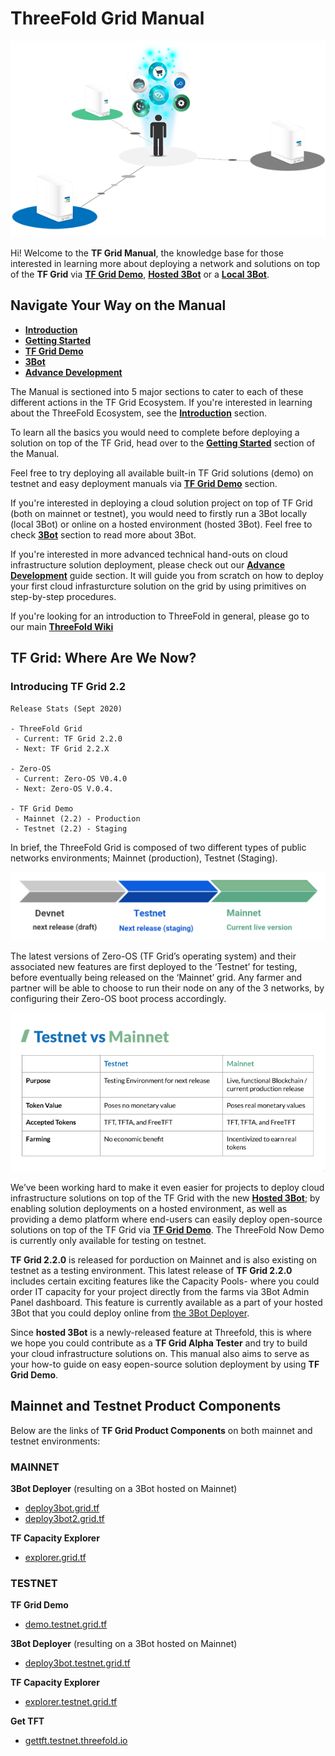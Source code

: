 # ThreeFold Grid Manual

![](./img/storage_compute.png)

Hi! Welcome to the __TF Grid Manual__, the knowledge base for those interested in learning more about deploying a network and solutions on top of the __TF Grid__ via [__TF Grid Demo__](https://demo.testnet.grid.tf/), [__Hosted 3Bot__](https://deploy3bot.grid.tf/) or a [__Local 3Bot__](3bot_local_install.md). 

## Navigate Your Way on the Manual

- [__Introduction__](learn.md)
- [__Getting Started__](getting_started.md)
- [__TF Grid Demo__](threefold_now.md)
- [__3Bot__](3bot.md)
- [__Advance Development__](develop.md)


The Manual is sectioned into 5 major sections to cater to each of these different actions in the TF Grid Ecosystem. If you're interested in learning about the ThreeFold Ecosystem, see the [__Introduction__](learn.md) section.

To learn all the basics you would need to complete before deploying a solution on top of the TF Grid, head over to the [__Getting Started__](getting_started.md) section of the Manual. 

Feel free to try deploying all available built-in TF Grid solutions (demo) on testnet and easy deployment manuals via [__TF Grid Demo__](threefold_now.md) section. 

If you're interested in deploying a cloud solution project on top of TF Grid (both on mainnet or testnet), you would need to firstly run a 3Bot locally (local 3Bot) or online on a hosted environment (hosted 3Bot). Feel free to check [__3Bot__](3bot.md) section to read more about 3Bot. 

If you're interested in more advanced technical hand-outs on cloud infrastructure solution deployment, please check out our [__Advance Development__](develop.md) guide section. It will guide you from scratch on how to deploy your first cloud infrasturcture solution on the grid by using primitives on step-by-step procedures.

If you're looking for an introduction to ThreeFold in general, please go to our main [__ThreeFold Wiki__](wiki.Threefold.io) 


## TF Grid: Where Are We Now?


### Introducing TF Grid 2.2

```
Release Stats (Sept 2020)

- ThreeFold Grid 
 - Current: TF Grid 2.2.0
 - Next: TF Grid 2.2.X

- Zero-OS
 - Current: Zero-OS V0.4.0
 - Next: Zero-OS V.0.4.

- TF Grid Demo
 - Mainnet (2.2) - Production
 - Testnet (2.2) - Staging

```

In brief, the ThreeFold Grid is composed of two different types of public networks environments; Mainnet (production), Testnet (Staging). 

![](./img/environment.png)


The latest versions of Zero-OS (TF Grid’s operating system) and their associated new features are first deployed to the  ‘Testnet’ for testing, before eventually being released on the ‘Mainnet’ grid. Any farmer and partner will be able to choose to run their node on any of the 3 networks, by configuring their Zero-OS boot process accordingly.

![](./img/testnet_mainnet.png)


We’ve been working hard to make it even easier for projects to deploy cloud infrastructure solutions on top of the TF Grid with the new [__Hosted 3Bot__](3bot.md); by enabling solution deployments on a hosted environment, as well as providing a demo platform where end-users can easily deploy open-source solutions on top of the TF Grid via [__TF Grid Demo__](threefold_now.md). The ThreeFold Now Demo is currently only available for testing on testnet.

 __TF Grid 2.2.0__ is released for porduction on Mainnet and is also existing on testnet as a testing environment. This latest release of __TF Grid 2.2.0__ includes certain exciting features like the Capacity Pools- where you could order IT capacity for your project directly from the farms via 3Bot Admin Panel dashboard. This feature is currently available as a part of your hosted 3Bot that you could deploy online from [the 3Bot Deployer](https://deploy3bot.grid.tf/). 

Since __hosted 3Bot__ is a newly-released feature at Threefold, this is where we hope you could contribute as a __TF Grid Alpha Tester__ and try to build your cloud infrastructure solutions on. This manual also aims to serve as your how-to guide on easy eopen-source solution deployment by using __TF Grid Demo__.

## Mainnet and Testnet Product Components

Below are the links of __TF Grid Product Components__ on both mainnet and testnet environments:

### MAINNET

__3Bot Deployer__ (resulting on a 3Bot hosted on Mainnet)
- [deploy3bot.grid.tf](deploy3bot.grid.tf)
- [deploy3bot2.grid.tf](deploy3bot2.grid.tf)

__TF Capacity Explorer__
- [explorer.grid.tf](explorer.grid.tf)

### TESTNET

__TF Grid Demo__
-  [demo.testnet.grid.tf](demo.testnet.grid.tf)

__3Bot Deployer__ (resulting on a 3Bot hosted on Mainnet)
- [deploy3bot.testnet.grid.tf](deploy3bot.testnet.grid.tf)

__TF Capacity Explorer__
- [explorer.testnet.grid.tf](explorer.testnet.grid.tf)

__Get TFT__
- [gettft.testnet.threefold.io](gettft.testnet.grid.tf)
